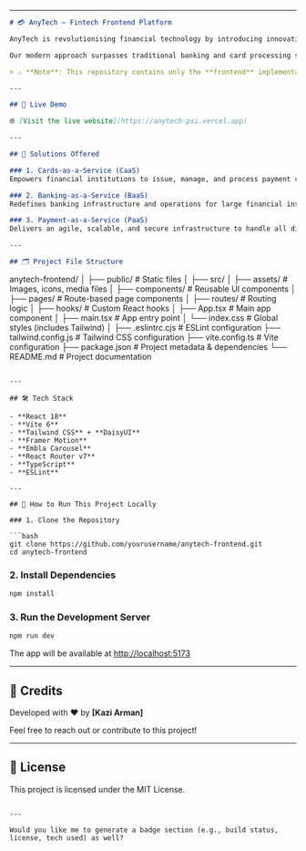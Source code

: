 
---

```markdown
# 💳 AnyTech – Fintech Frontend Platform

AnyTech is revolutionising financial technology by introducing innovative and real-time transaction account processing capabilities, specifically designed for **retail financial services**.

Our modern approach surpasses traditional banking and card processing systems, empowering you with the most advanced technology for lasting success.

> ⚠️ **Note**: This repository contains only the **frontend** implementation of the AnyTech platform.

---

## 🚀 Live Demo

🌐 [Visit the live website](https://anytech-psi.vercel.app)

---

## 🧩 Solutions Offered

### 1. Cards-as-a-Service (CaaS)
Empowers financial institutions to issue, manage, and process payment cards seamlessly and securely.

### 2. Banking-as-a-Service (BaaS)
Redefines banking infrastructure and operations for large financial institutions.

### 3. Payment-as-a-Service (PaaS)
Delivers an agile, scalable, and secure infrastructure to handle all digital transactions.

---

## 🗂️ Project File Structure

```

anytech-frontend/
│
├── public/               # Static files
│
├── src/
│   ├── assets/           # Images, icons, media files
│   ├── components/       # Reusable UI components
│   ├── pages/            # Route-based page components
│   ├── routes/           # Routing logic
│   ├── hooks/            # Custom React hooks
│   ├── App.tsx           # Main app component
│   ├── main.tsx          # App entry point
│   └── index.css         # Global styles (includes Tailwind)
│
├── .eslintrc.cjs         # ESLint configuration
├── tailwind.config.js    # Tailwind CSS configuration
├── vite.config.ts        # Vite configuration
├── package.json          # Project metadata & dependencies
└── README.md             # Project documentation

````

---

## 🛠️ Tech Stack

- **React 18**
- **Vite 6**
- **Tailwind CSS** + **DaisyUI**
- **Framer Motion**
- **Embla Carousel**
- **React Router v7**
- **TypeScript**
- **ESLint**

---

## 🧪 How to Run This Project Locally

### 1. Clone the Repository

```bash
git clone https://github.com/yourusername/anytech-frontend.git
cd anytech-frontend
````

### 2. Install Dependencies

```bash
npm install
```

### 3. Run the Development Server

```bash
npm run dev
```

The app will be available at [http://localhost:5173](http://localhost:5173)

---

## 🙌 Credits

Developed with ❤️ by **\[Kazi Arman]**

Feel free to reach out or contribute to this project!

---

## 📄 License

This project is licensed under the MIT License.

```

---

Would you like me to generate a badge section (e.g., build status, license, tech used) as well?
```
